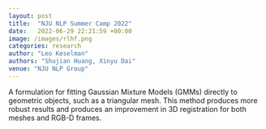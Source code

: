 ```yaml
---
layout: post
title:  "NJU NLP Summer Camp 2022"
date:   2022-06-29 22:21:59 +00:00
image: /images/rlhf.png
categories: research
author: "Leo Keselman"
authors: "Shujian Huang, Xinyu Dai"
venue: "NJU NLP Group"
---
```


A formulation for fitting Gaussian Mixture Models (GMMs) directly to geometric objects, such as a triangular mesh. This method produces more robust results and produces an improvement in 3D registration for both meshes and RGB-D frames. 
